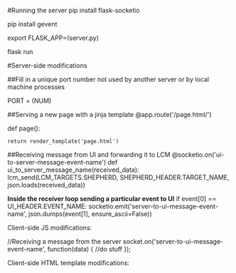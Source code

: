 
#Running the server
pip install flask-socketio

pip install gevent

export FLASK_APP=(server.py)

flask run

#Server-side modifications

##Fill in a unique port number not used by another server or by local machine processes

PORT = (NUM)

##Serving a new page with a jinja template
@app.route('/page.html/')

def page():

    return render_template('page.html')

##Receiving message from UI and forwarding it to LCM
@socketio.on('ui-to-server-message-event-name')
def ui_to_server_message_name(received_data):
    lcm_send(LCM_TARGETS.SHEPHERD, SHEPHERD_HEADER.TARGET_NAME, json.loads(received_data))

<strong>Inside the receiver loop sending a particular event to UI</strong>
if event[0] == UI_HEADER.EVENT_NAME:
    socketio.emit('server-to-ui-message-event-name', json.dumps(event[1], ensure_ascii=False))


Client-side JS modifications:

//Receiving a message from the server
socket.on('server-to-ui-message-event-name', function(data) {
    //do stuff
});

Client-side HTML template modifications:

<!--Anywhere a static dependency is linked to, it must be replaced with a url_for() call-->
<script type="text/javascript" src="socket.io.js"></script>
<!--becomes-->
<script type="text/javascript" src={{url_for( 'static', filename='socket.io.js' )}}></script>
